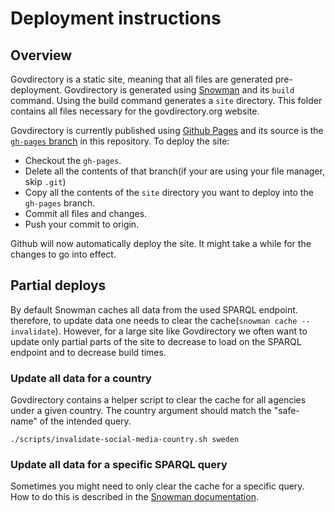 # Deployment instructions

## Overview

Govdirectory is a static site, meaning that all files are generated pre-deployment. Govdirectory is generated using [Snowman](https://github.com/glaciers-in-archives/snowman) and its `build` command. Using the build command generates a `site` directory. This folder contains all files necessary for the govdirectory.org website.

Govdirectory is currently published using [Github Pages](https://pages.github.com/) and its source is the [`gh-pages` branch](https://github.com/govdirectory/website/tree/gh-pages) in this repository. To deploy the site:

 - Checkout the `gh-pages`.
 - Delete all the contents of that branch(if your are using your file manager, skip `.git`)
 - Copy all the contents of the `site` directory you want to deploy into the `gh-pages` branch.
 - Commit all files and changes.
 - Push your commit to origin.

Github will now automatically deploy the site. It might take a while for the changes to go into effect.

## Partial deploys

By default Snowman caches all data from the used SPARQL endpoint. therefore, to update data one needs to clear the cache(`snowman cache --invalidate`). However, for a large site like Govdirectory we often want to update only partial parts of the site to decrease to load on the SPARQL endpoint and to decrease build times.

### Update all data for a country

Govdirectory contains a helper script to clear the cache for all agencies under a given country. The country argument should match the "safe-name" of the intended query.

`./scripts/invalidate-social-media-country.sh sweden`

### Update all data for a specific SPARQL query

Sometimes you might need to only clear the cache for a specific query. How to do this is described in the [Snowman documentation](https://github.com/glaciers-in-archives/snowman#invalidate-cache).
